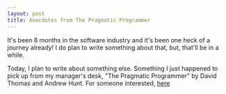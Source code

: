 ```yaml
---
layout: post
title: Anecdotes from The Pragmatic Programmer
---
```


It's been 8 months in the software industry and it's been one heck of a journey already! I do plan to write something about that, but, that'll be in a while.

Today, I plan to write about something else. Something I just happened to pick up from my manager's desk, "The Pragmatic Programmer" by David Thomas and Andrew Hunt. For someone interested, <a href="https://www.amazon.in/Pragmatic-Programmer-journey-mastery-Anniversary-ebook/dp/B07VRS84D1/ref=asc_df_B07VRS84D1/">here</a>
